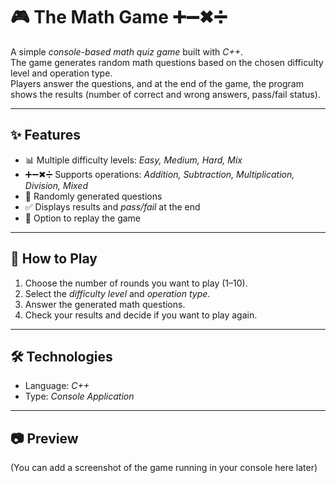 # 🎮 The Math Game ➕➖✖➗

A simple *console-based math quiz game* built with *C++*.  
The game generates random math questions based on the chosen difficulty level and operation type.  
Players answer the questions, and at the end of the game, the program shows the results (number of correct and wrong answers, pass/fail status).  

---

## ✨ Features
- 📊 Multiple difficulty levels: *Easy, Medium, Hard, Mix*  
- ➕➖✖➗ Supports operations: *Addition, Subtraction, Multiplication, Division, Mixed*  
- 🎲 Randomly generated questions  
- ✅ Displays results and *pass/fail* at the end  
- 🔄 Option to replay the game  

---

## 🚀 How to Play
1. Choose the number of rounds you want to play (1–10).  
2. Select the *difficulty level* and *operation type*.  
3. Answer the generated math questions.  
4. Check your results and decide if you want to play again.  

---

## 🛠 Technologies
- Language: *C++*  
- Type: *Console Application*  

---

## 📷 Preview
(You can add a screenshot of the game running in your console here later)
